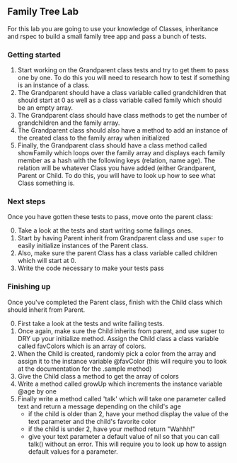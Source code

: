 ## Family Tree Lab

For this lab you are going to use your knowledge of Classes, inheritance and rspec to build a small family tree app and pass a bunch of tests.

### Getting started

1. Start working on the Grandparent class tests and try to get them to pass one by one. To do this you will need to research how to test if something is an instance of a class. 
2. The Grandparent should have a class variable called grandchildren that should start at 0 as well as a class variable called family which should be an empty array.
3. The Grandparent class should have class methods to get the number of grandchildren and the family array. 
4. The Grandparent class should also have a method to add an instance of the created class to the family array when initialized
5. Finally, the Grandparent class should have a class method called showFamily which loops over the family array and displays each family member as a hash with the following keys (relation, name age).  The relation will be whatever Class you have added (either Grandparent, Parent or Child. To do this, you will have to look up how to see what Class something is.


### Next steps

Once you have gotten these tests to pass, move onto the parent class:

0. Take a look at the tests and start writing some failings ones.
1. Start by having Parent inherit from Grandparent class and use `super` to easily initialize instances of the Parent class.
2. Also, make sure the parent Class has a class variable called children which will start at 0. 
3. Write the code necessary to make your tests pass

### Finishing up

Once you've completed the Parent class, finish with the Child class which should inherit from Parent.

0. First take a look at the tests and write failing tests.
1. Once again, make sure the Child inherits from parent, and use super to DRY up your initialize method. Assign the Child class a class variable called favColors which is an array of colors. 
2. When the Child is created, randomly pick a color from the array and assign it to the instance variable @favColor (this will require you to look at the documentation for the .sample method)
2. Give the Child class a method to get the array of colors 
3. Write a method called growUp which increments the instance variable @age by one
4. Finally write a method called 'talk' which will take one parameter called text and return a message depending on the child's age
    - if the child is older than 2, have your method display the value of the text parameter and the child's favorite color
    - if the child is under 2, have your method return "Wahhh!" 
    - give your text parameter a default value of nil so that you can call talk() without an error. This will require you to look up how to assign default values for a parameter.



